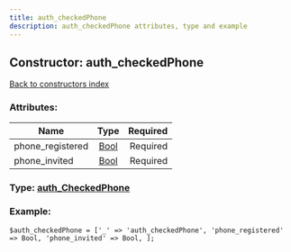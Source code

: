 ```yaml
---
title: auth_checkedPhone
description: auth_checkedPhone attributes, type and example
---
```

## Constructor: auth\_checkedPhone  
[Back to constructors index](index.md)



### Attributes:

| Name     |    Type       | Required |
|----------|:-------------:|---------:|
|phone\_registered|[Bool](../types/Bool.md) | Required|
|phone\_invited|[Bool](../types/Bool.md) | Required|



### Type: [auth\_CheckedPhone](../types/auth_CheckedPhone.md)


### Example:

```
$auth_checkedPhone = ['_' => 'auth_checkedPhone', 'phone_registered' => Bool, 'phone_invited' => Bool, ];
```  

